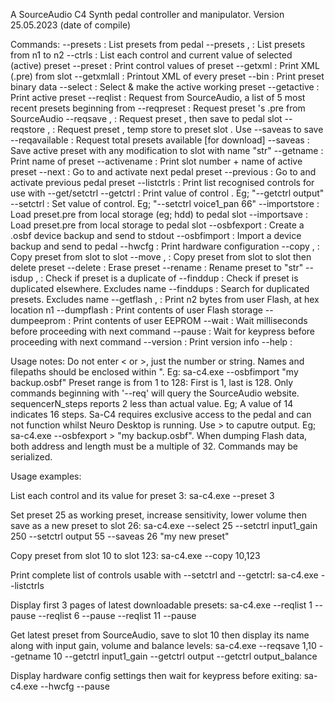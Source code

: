 
A SourceAudio C4 Synth pedal controller and manipulator.
Version 25.05.2023 (date of compile)



Commands: 
--presets                    : List presets from pedal
--presets        <n1>,<n2>   : List presets from n1 to n2
--ctrls                      : List each control and current value of selected (active) preset
--preset         <n>         : Print control values of preset <n>
--getxml         <n>         : Print XML (.pre) from slot <n>
--getxmlall                  : Printout XML of every preset
--bin            <n>         : Print preset binary data
--select         <n>         : Select & make <n> the active working preset
--getactive                  : Print active preset
--reqlist        <n>         : Request from SourceAudio, a list of 5 most recent presets beginning from <n>
--reqpreset      <n>         : Request preset <n>'s .pre from SourceAudio
--reqsave        <n1>,<n2>   : Request preset <n1>, then save to pedal slot <n2>
--reqstore       <n1>,<n2>   : Request preset <n1>, temp store to preset slot <n2>. Use --saveas to save
--reqavailable               : Request total presets available [for download]
--saveas         <n> <str>   : Save active preset with any modification to slot <n> with name "str"
--getname        <n>         : Print name of preset
--activename                 : Print slot number + name of active preset
--next                       : Go to and activate next pedal preset
--previous                   : Go to and activate previous pedal preset
--listctrls                  : Print list recognised controls for use with --get/setctrl
--getctrl        <str>       : Print value of control <str>. Eg; "--getctrl output"
--setctrl        <str> <n>   : Set value of control.  Eg; "--setctrl voice1_pan 66"
--importstore    <str> <n>   : Load preset.pre from local storage (eg; hdd) to pedal slot <n>
--importsave     <str> <n>   : Load preset.pre from local storage to pedal slot <n>
--osbfexport                 : Create a .osbf device backup and send to stdout
--osbfimport     <str>       : Import a device backup and send to pedal
--hwcfg                      : Print hardware configuration
--copy           <n1>,<n2>   : Copy preset from slot <n1> to slot <n2>
--move           <n1>,<n2>   : Copy preset from slot <n1> to slot <n2> then delete preset <n1>
--delete         <n>         : Erase preset
--rename         <n> <str>   : Rename preset <n> to "str"
--isdup          <n1>,<n2>   : Check if preset <n1> is a duplicate of <n2>
--finddup        <n>         : Check if preset is duplicated elsewhere. Excludes name
--finddups                   : Search for duplicated presets. Excludes name
--getflash       <n1>,<n2>   : Print n2 bytes from user Flash, at hex location n1
--dumpflash                  : Print contents of user Flash storage
--dumpeeprom                 : Print contents of user EEPROM
--wait           <n>         : Wait <n> milliseconds before proceeding with next command
--pause                      : Wait for keypress before proceeding with next command
--version                    : Print version info
--help                       : <this>

Usage notes:
Do not enter < or >, just the number or string.
Names and filepaths should be enclosed within ". Eg: sa-c4.exe --osbfimport "my backup.osbf"
Preset range is from 1 to 128: First is 1, last is 128.
Only commands beginning with '--req' will query the SourceAudio website.
sequencerN_steps reports 2 less than actual value. Eg; A value of 14 indicates 16 steps.
Sa-C4 requires exclusive access to the pedal and can not function whilst Neuro Desktop is running.
Use > to caputre output. Eg; sa-c4.exe --osbfexport > "my backup.osbf".
When dumping Flash data, both address and length must be a multiple of 32.
Commands may be serialized.


Usage examples:
 
 List each control and its value for preset 3:
sa-c4.exe --preset 3

 Set preset 25 as working preset, increase sensitivity, lower volume then save as a new preset to slot 26:
sa-c4.exe --select 25 --setctrl input1_gain 250 --setctrl output 55 --saveas 26 "my new preset"

 Copy preset from slot 10 to slot 123:
sa-c4.exe --copy 10,123

 Print complete list of controls usable with --setctrl and --getctrl:
sa-c4.exe --listctrls

 Display first 3 pages of latest downloadable presets:
sa-c4.exe --reqlist 1 --pause --reqlist 6 --pause --reqlist 11 --pause

 Get latest preset from SourceAudio, save to slot 10 then display its name along with input gain, volume and balance levels:
sa-c4.exe --reqsave 1,10 --getname 10 --getctrl input1_gain --getctrl output --getctrl output_balance

 Display hardware config settings then wait for keypress before exiting:
sa-c4.exe --hwcfg --pause



